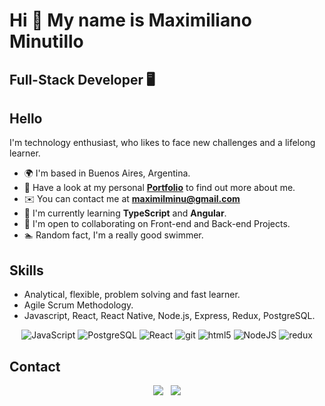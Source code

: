 Hi 👋 My name is Maximiliano Minutillo
==============================
Full-Stack Developer 🖥️
--------------------------------------


## Hello

I'm technology enthusiast, who likes to face new challenges and a lifelong learner.
* 🌍 I'm based in Buenos Aires, Argentina.
* 🔭 Have a look at my personal [**Portfolio**](https://maximilminu-portfolio.vercel.app/) to find out more about me.
*  ✉️ You can contact me at [**maximilminu@gmail.com**](mailto:maximilminu@gmail.com )
* 🧠 I'm currently learning **TypeScript** and **Angular**.
* 🤝 I'm open to collaborating on Front-end and Back-end Projects.
* 🏊 Random fact, I'm a really good swimmer.


## Skills

* Analytical, flexible, problem solving and fast learner.
* Agile Scrum Methodology.
* Javascript, React, React Native, Node.js, Express, Redux, PostgreSQL. 

<p align="center">  
  <img alt="JavaScript" src="https://img.shields.io/badge/-JavaScript-F7DF1E?style=flat-square&logo=JavaScript&logoColor=white" />
  <img alt="PostgreSQL" src="https://img.shields.io/badge/-PostgreSQL-336791?style=flat-square&logo=PostgreSQL&logoColor=white" />
  <img alt="React" src="https://img.shields.io/badge/-React-45b8d8?style=flat-square&logo=react&logoColor=white" />
  <img alt="git" src="https://img.shields.io/badge/-Git-F05032?style=flat-square&logo=git&logoColor=white" />
  <img alt="html5" src="https://img.shields.io/badge/-HTML5-E34F26?style=flat-square&logo=html5&logoColor=white" />
  <img alt="NodeJS" src="https://img.shields.io/badge/-NodeJS-43853d?style=flat-square&logo=Node.js&logoColor=white" />
  <img alt="redux" src="https://img.shields.io/badge/-Redux-764ABC?style=flat-square&logo=redux&logoColor=white" />
</p>

## Contact
<p align="center">
  <a href="mailto:maximilminu@gmail.com"><img src="https://img.shields.io/badge/Gmail-D14836?style=for-the-badge&logo=gmail&logoColor=white&link=mailto:maximilminu@gmail.com"/></a>&nbsp;&nbsp;
  <a href="https://www.linkedin.com/in/maximiliano-minutillo/"><img src="https://img.shields.io/badge/LinkedIn-0077B5?style=for-the-badge&logo=linkedin&logoColor=white&link=https://www.linkedin.com/in/maximiliano-minutillo/"/></a>
</p>

